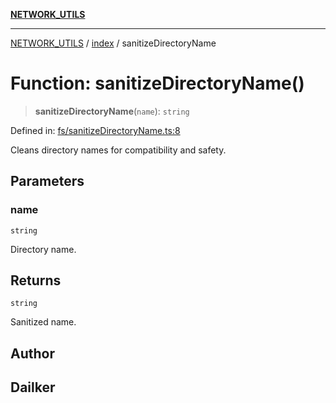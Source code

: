 [**NETWORK_UTILS**](../../README.md)

***

[NETWORK_UTILS](../../README.md) / [index](../README.md) / sanitizeDirectoryName

# Function: sanitizeDirectoryName()

> **sanitizeDirectoryName**(`name`): `string`

Defined in: [fs/sanitizeDirectoryName.ts:8](https://github.com/dailker/everyutil-js/blob/b3e269da55b7d96c15eb37e98c5c4f6b94f05f6f/src/fs/sanitizeDirectoryName.ts#L8)

Cleans directory names for compatibility and safety.

## Parameters

### name

`string`

Directory name.

## Returns

`string`

Sanitized name.

## Author

## Dailker
